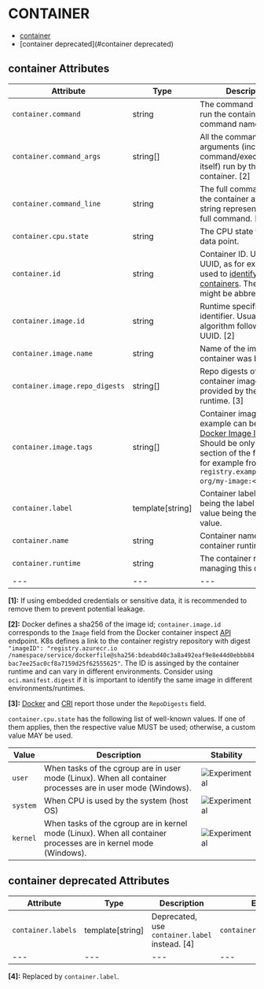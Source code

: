 
<!--- Hugo front matter used to generate the website version of this page:
--->

# CONTAINER

- [container](#container)
- [container deprecated](#container deprecated)


## container Attributes

| Attribute  | Type | Description  | Examples  | Stability |
|---|---|---|---|---|
| `container.command` | string | The command used to run the container (i.e. the command name). [1] | `otelcontribcol` | ![Experimental](https://img.shields.io/badge/-experimental-blue) |
| `container.command_args` | string[] | All the command arguments (including the command/executable itself) run by the container. [2]  | `otelcontribcol, --config, config.yaml` | ![Experimental](https://img.shields.io/badge/-experimental-blue) |
| `container.command_line` | string | The full command run by the container as a single string representing the full command. [2]  | `otelcontribcol --config config.yaml` | ![Experimental](https://img.shields.io/badge/-experimental-blue) |
| `container.cpu.state` | string | The CPU state for this data point.  | `user` | ![Experimental](https://img.shields.io/badge/-experimental-blue) |
| `container.id` | string | Container ID. Usually a UUID, as for example used to [identify Docker containers](https://docs.docker.com/engine/reference/run/#container-identification). The UUID might be abbreviated.  | `a3bf90e006b2` | ![Experimental](https://img.shields.io/badge/-experimental-blue) |
| `container.image.id` | string | Runtime specific image identifier. Usually a hash algorithm followed by a UUID. [2] | `sha256:19c92d0a00d1b66d897bceaa7319bee0dd38a10a851c60bcec9474aa3f01e50f` | ![Experimental](https://img.shields.io/badge/-experimental-blue) |
| `container.image.name` | string | Name of the image the container was built on.  | `gcr.io/opentelemetry/operator` | ![Experimental](https://img.shields.io/badge/-experimental-blue) |
| `container.image.repo_digests` | string[] | Repo digests of the container image as provided by the container runtime. [3] | `example@sha256:afcc7f1ac1b49db317a7196c902e61c6c3c4607d63599ee1a82d702d249a0ccb`; `internal.registry.example.com:5000/example@sha256:b69959407d21e8a062e0416bf13405bb2b71ed7a84dde4158ebafacfa06f5578` | ![Experimental](https://img.shields.io/badge/-experimental-blue) |
| `container.image.tags` | string[] | Container image tags. An example can be found in [Docker Image Inspect](https://docs.docker.com/engine/api/v1.43/#tag/Image/operation/ImageInspect). Should be only the `<tag>` section of the full name for example from `registry.example.com/my-org/my-image:<tag>`.  | `v1.27.1`; `3.5.7-0` | ![Experimental](https://img.shields.io/badge/-experimental-blue) |
| `container.label` | template[string] | Container labels, `<key>` being the label name, the value being the label value.  | `container.label.app=nginx` | ![Experimental](https://img.shields.io/badge/-experimental-blue) |
| `container.name` | string | Container name used by container runtime.  | `opentelemetry-autoconf` | ![Experimental](https://img.shields.io/badge/-experimental-blue) |
| `container.runtime` | string | The container runtime managing this container.  | `docker`; `containerd`; `rkt` | ![Experimental](https://img.shields.io/badge/-experimental-blue) |
|---|---|---|---|---|

**[1]:** If using embedded credentials or sensitive data, it is recommended to remove them to prevent potential leakage.

**[2]:** Docker defines a sha256 of the image id; `container.image.id` corresponds to the `Image` field from the Docker container inspect [API](https://docs.docker.com/engine/api/v1.43/#tag/Container/operation/ContainerInspect) endpoint.
K8s defines a link to the container registry repository with digest `"imageID": "registry.azurecr.io /namespace/service/dockerfile@sha256:bdeabd40c3a8a492eaf9e8e44d0ebbb84bac7ee25ac0cf8a7159d25f62555625"`.
The ID is assinged by the container runtime and can vary in different environments. Consider using `oci.manifest.digest` if it is important to identify the same image in different environments/runtimes.

**[3]:** [Docker](https://docs.docker.com/engine/api/v1.43/#tag/Image/operation/ImageInspect) and [CRI](https://github.com/kubernetes/cri-api/blob/c75ef5b473bbe2d0a4fc92f82235efd665ea8e9f/pkg/apis/runtime/v1/api.proto#L1237-L1238) report those under the `RepoDigests` field.


`container.cpu.state` has the following list of well-known values. If one of them applies, then the respective value MUST be used; otherwise, a custom value MAY be used.

| Value  | Description | Stability |
|---|---|---|
| `user` | When tasks of the cgroup are in user mode (Linux). When all container processes are in user mode (Windows). | ![Experimental](https://img.shields.io/badge/-experimental-blue) |
| `system` | When CPU is used by the system (host OS) | ![Experimental](https://img.shields.io/badge/-experimental-blue) |
| `kernel` | When tasks of the cgroup are in kernel mode (Linux). When all container processes are in kernel mode (Windows). | ![Experimental](https://img.shields.io/badge/-experimental-blue) |


## container deprecated Attributes

| Attribute  | Type | Description  | Examples  | Stability |
|---|---|---|---|---|
| `container.labels` | template[string] | Deprecated, use `container.label` instead. [4] | `container.label.app=nginx` | ![Deprecated](https://img.shields.io/badge/-deprecated-red) |
|---|---|---|---|---|

**[4]:** Replaced by `container.label`.

